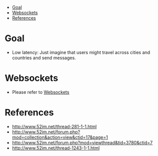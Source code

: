- [Goal](#goal)
- [Websockets](#websockets)
- [References](#references)

# Goal
* Low latency: Just imagine that users might travel across cities and countries and send messages. 

# Websockets
* Please refer to [Websockets](https://eric-zhang-seattle.gitbook.io/mess-around/network/network_websockets)

# References
* http://www.52im.net/thread-281-1-1.html
* http://www.52im.net/forum.php?mod=collection&action=view&ctid=17&page=1
* http://www.52im.net/forum.php?mod=viewthread&tid=3780&ctid=7
* http://www.52im.net/thread-1243-1-1.html